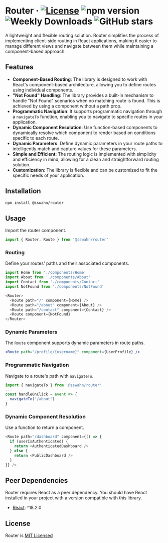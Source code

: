 # Router · [![License](https://img.shields.io/badge/License-MIT-blue.svg)](https://github.com/sswahn/router/blob/main/LICENSE) ![npm version](https://img.shields.io/npm/v/@sswahn/router) ![Weekly Downloads](https://img.shields.io/npm/dw/@sswahn/router) ![GitHub stars](https://img.shields.io/github/stars/sswahn/router?style=social)

A lightweight and flexible routing solution. Router simplifies the process of implementing client-side routing in React applications, making it easier to manage different views and navigate between them while maintaining a component-based approach.

## Features

- **Component-Based Routing**: The library is designed to work with React's component-based architecture, allowing you to define routes using individual components.
- **"Not Found" Handling**: The library provides a built-in mechanism to handle "Not Found" scenarios when no matching route is found. This is achieved by using a component without a path prop.
- **Programmatic Navigation**: It supports programmatic navigation through a `navigateTo` function, enabling you to navigate to specific routes in your application.
- **Dynamic Component Resolution**: Use function-based components to dynamically resolve which component to render based on conditions specific to each route.
- **Dynamic Parameters**: Define dynamic parameters in your route paths to intelligently match and capture values for these parameters.
- **Simple and Efficient**: The routing logic is implemented with simplicity and efficiency in mind, allowing for a clean and straightforward routing solution.
- **Customization**: The library is flexible and can be customized to fit the specific needs of your application.  


## Installation  
```bash
npm install @sswahn/router
```  

## Usage
Import the router component.  
```javascript
import { Router, Route } from '@sswahn/router'
```  

### Routing
Define your routes' paths and their associated components.  
```javascript
import Home from './components/Home'
import About from './components/About'
import Contact from './components/Contact'
import NotFound from './components/NotFound'

<Router>
  <Route path="/" component={Home} />
  <Route path="/about" component={About} />
  <Route path="/contact" component={Contact} />
  <Route component={NotFound}
</Router>
```  

### Dynamic Parameters
The `Route` component supports dynamic parameters in route paths.
```jsx
<Route path="/profile/{username}" component={UserProfile} />
```

### Programmatic Navigation
Navigate to a route's path with `navigateTo`.  
```javascript
import { navigateTo } from '@sswahn/router'
...
const handleOnClick = event => {
  navigateTo('/about')
}
```

### Dynamic Component Resolution
Use a function to return a component.  
```javascript
<Route path="/dashboard" component={() => {
  if (userIsAuthenticated) {
    return <AuthenticatedDashboard />
  } else {
    return <PublicDashboard />
  }
}} />
```  

## Peer Dependencies
Router requires React as a peer dependency. You should have React installed in your project with a version compatible with this library.
- [React](https://reactjs.org/): ^18.2.0


## License
Router is [MIT Licensed](https://github.com/sswahn/router/blob/main/LICENSE)
